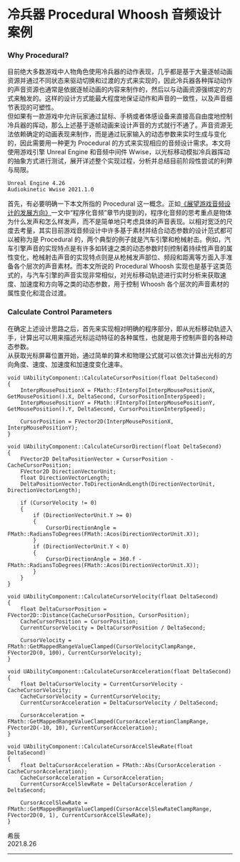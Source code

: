 # 冷兵器 Procedural Whoosh 音频设计案例

### Why Procedural?

目前绝大多数游戏中人物角色使用冷兵器的动作表现，几乎都是基于大量逐帧动画资源并通过不同状态来驱动切换和过渡的方式来实现的，因此冷兵器各种挥动动作的声音资源也通常是依据逐帧动画的内容来制作的，然后以与动画资源强绑定的方式来触发的。这样的设计方式能最大程度地保证动作和声音的一致性，以及声音细节表现的可塑性。  
但如果有一款游戏中允许玩家通过鼠标、手柄或者体感设备来直接高自由度地控制冷兵器的挥动，那么上述基于逐帧动画来设计声音的方式就行不通了。声音资源无法依赖确定的动画表现来制作，而是通过玩家输入的动态参数来实时生成与变化的，因此需要用一种更为 Procedural 的方式来实现相应的音频设计需求。本文将使用游戏引擎 Unreal Engine 和音频中间件 Wwise，以光标移动模拟冷兵器挥动的抽象方式进行测试，展开详述整个实现过程，分析并总结目前阶段性尝试的利弊与局限。

```
Unreal Engine 4.26
Audiokinetic Wwise 2021.1.0
```

首先，有必要明确一下本文所指的 Procedural 这一概念。正如[《展望游戏音频设计的发展方向》](https://soundoer.github.io/Xichen_GADD/What-will-The-Next-Gen-of-Game-Audio-Design-be-like.html)一文中“程序化音频”章节内提到的，程序化音频的思考重点是物体为什么发声和怎么样发声，而不是简单地只考虑具体的声音表现。以相对宽泛的尺度去考量，其实目前游戏音频设计中许多基于素材并结合动态参数的设计范式都可以被称为是 Procedural 的，两个典型的例子就是汽车引擎和枪械射击。例如，汽车引擎声音的实现特点是有许多如转速之类的动态参数时刻控制着持续性声音的属性变化，枪械射击声音的实现特点则是从枪械发声部位、频段和距离等方面入手准备各个层次的声音素材。而本文所说的 Procedural Whoosh 实现也是基于这类范式的，与汽车引擎的声音实现非常相似，对光标移动轨迹进行实时分析来获取速度、加速度和方向等之类的动态参数，用于控制 Whoosh 各个层次的声音素材的属性变化和混合过渡。

### Calculate Control Parameters

在确定上述设计思路之后，首先来实现相对明确的程序部分，即从光标移动轨迹入手，计算出可以用来描述光标运动特征的各种属性，也就是用于控制声音的各种动态参数。  
从获取光标屏幕位置开始，通过简单的算术和物理公式就可以依次计算出光标的方向角度、速度、加速度和加速度变化速率。

```
void UAbilityComponent::CalculateCursorPosition(float DeltaSecond)
{
	InterpMousePositionX = FMath::FInterpTo(InterpMousePositionX, GetMousePosition().X, DeltaSecond, CursorPositionInterpSpeed);
	InterpMousePositionY = FMath::FInterpTo(InterpMousePositionY, GetMousePosition().Y, DeltaSecond, CursorPositionInterpSpeed);

	CursorPosition = FVector2D(InterpMousePositionX, InterpMousePositionY);
}
```

```
void UAbilityComponent::CalculateCursorDirection(float DeltaSecond)
{
	FVector2D DeltaPositionVector = CursorPosition - CacheCursorPosition;
	FVector2D DirectionVectorUnit;
	float DirectionVectorLength;
	DeltaPositionVector.ToDirectionAndLength(DirectionVectorUnit, DirectionVectorLength);

	if (CursorVelocity != 0)
	{
		if (DirectionVectorUnit.Y >= 0)
		{
			CursorDirectionAngle = FMath::RadiansToDegrees(FMath::Acos(DirectionVectorUnit.X));
		}
		if (DirectionVectorUnit.Y < 0)
		{
			CursorDirectionAngle = 360.f - FMath::RadiansToDegrees(FMath::Acos(DirectionVectorUnit.X));
		}
	}
}
```

```
void UAbilityComponent::CalculateCursorVelocity(float DeltaSecond)
{
	float DeltaCursorPosition = FVector2D::Distance(CacheCursorPosition, CursorPosition);
	CacheCursorPosition = CursorPosition;
	CurrentCursorVelocity = DeltaCursorPosition / DeltaSecond;

	CursorVelocity = FMath::GetMappedRangeValueClamped(CursorVelocityClampRange, FVector2D(0, 100), CurrentCursorVelocity);
}
```

```
void UAbilityComponent::CalculateCursorAcceleration(float DeltaSecond)
{
	float DeltaCursorVelocity = CurrentCursorVelocity - CacheCursorVelocity;
	CacheCursorVelocity = CurrentCursorVelocity;
	CurrentCursorAcceleration = DeltaCursorVelocity / DeltaSecond;

	CursorAcceleration = FMath::GetMappedRangeValueClamped(CursorAccelerationClampRange, FVector2D(-10, 10), CurrentCursorAcceleration);
}
```

```
void UAbilityComponent::CalculateCursorAccelSlewRate(float DeltaSecond)
{
	float DeltaCursorAcceleration = FMath::Abs(CursorAcceleration - CacheCursorAcceleration);
	CacheCursorAcceleration = CursorAcceleration;
	CurrentCursorAccelSlewRate = DeltaCursorAcceleration / DeltaSecond;

	CursorAccelSlewRate = FMath::GetMappedRangeValueClamped(CursorAccelSlewRateClampRange, FVector2D(0, 1), CurrentCursorAccelSlewRate);
}
```



希辰  
2021.8.26

---